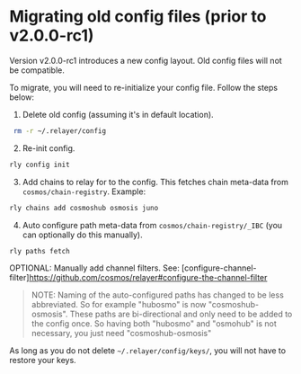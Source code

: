 # Migrating old config files (prior to v2.0.0-rc1)

Version v2.0.0-rc1 introduces a new config layout. Old config files will not be
compatible.

To migrate, you will need to re-initialize your config file. Follow the steps
below:

1.  Delete old config (assuming it's in default location).

```sh
 rm -r ~/.relayer/config
```

2.  Re-init config.

```sh
rly config init
```

3.  Add chains to relay for to the config. This fetches chain meta-data from
    `cosmos/chain-registry`. Example:

```sh
rly chains add cosmoshub osmosis juno
```

4.  Auto configure path meta-data from `cosmos/chain-registry/_IBC` (you can
    optionally do this manually).

```sh
rly paths fetch
```

OPTIONAL: Manually add channel filters. See:
\[configure-channel-filter]https://github.com/cosmos/relayer#configure-the-channel-filter

> NOTE: Naming of the auto-configured paths has changed to be less abbreviated.
> So for example "hubosmo" is now "cosmoshub-osmosis". These paths are
> bi-directional and only need to be added to the config once. So having both
> "hubosmo" and "osmohub" is not necessary, you just need "cosmoshub-osmosis"

As long as you do not delete `~/.relayer/config/keys/`, you will not have to
restore your keys.
